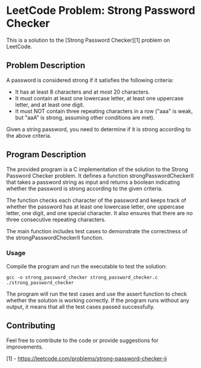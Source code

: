 # LeetCode Problem: Strong Password Checker
This is a solution to the [Strong Password Checker][1] problem on LeetCode.

## Problem Description
A password is considered strong if it satisfies the following criteria:

- It has at least 8 characters and at most 20 characters.
- It must contain at least one lowercase letter, at least one uppercase letter, and at least one digit.
- It must NOT contain three repeating characters in a row ("aaa" is weak, but "aaA" is strong, assuming other conditions are met).

Given a string password, you need to determine if it is strong according to the above criteria.

## Program Description
The provided program is a C implementation of the solution to the Strong Password Checker problem. It defines a function strongPasswordCheckerII that takes a password string as input and returns a boolean indicating whether the password is strong according to the given criteria.

The function checks each character of the password and keeps track of whether the password has at least one lowercase letter, one uppercase letter, one digit, and one special character. It also ensures that there are no three consecutive repeating characters.

The main function includes test cases to demonstrate the correctness of the strongPasswordCheckerII function.

### Usage
Compile the program and run the executable to test the solution:

~~~
gcc -o strong_password_checker strong_password_checker.c
./strong_password_checker
~~~

The program will run the test cases and use the assert function to check whether the solution is working correctly. If the program runs without any output, it means that all the test cases passed successfully.

## Contributing
Feel free to contribute to the code or provide suggestions for improvements.

[1] - https://leetcode.com/problems/strong-password-checker-ii 
